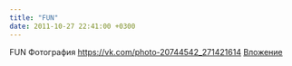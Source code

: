 ```yaml
---
title: "FUN"
date: 2011-10-27 22:41:00 +0300
---
```


FUN
Фотография
<a class="vk-attach" href="https://vk.com/photo-20744542_271421614">https://vk.com/photo-20744542_271421614</a>
<a class="vk-attach" href="https://vk.com/photo-20744542_271421614">Вложение</a>
